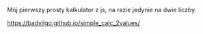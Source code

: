 Mój pierwszy prosty kalkulator z js, na razie jedynie na dwie liczby. 
  
  
  https://badvilgo.github.io/simple_calc_2values/
  


  
